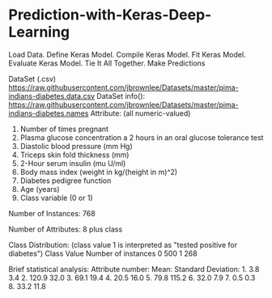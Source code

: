 # Prediction-with-Keras-Deep-Learning

Load Data.
Define Keras Model.
Compile Keras Model.
Fit Keras Model.
Evaluate Keras Model.
Tie It All Together.
Make Predictions

DataSet (.csv) https://raw.githubusercontent.com/jbrownlee/Datasets/master/pima-indians-diabetes.data.csv
DataSet info():  https://raw.githubusercontent.com/jbrownlee/Datasets/master/pima-indians-diabetes.names
Attribute: (all numeric-valued)
   1. Number of times pregnant
   2. Plasma glucose concentration a 2 hours in an oral glucose tolerance test
   3. Diastolic blood pressure (mm Hg)
   4. Triceps skin fold thickness (mm)
   5. 2-Hour serum insulin (mu U/ml)
   6. Body mass index (weight in kg/(height in m)^2)
   7. Diabetes pedigree function
   8. Age (years)
   9. Class variable (0 or 1)

Number of Instances: 768

Number of Attributes: 8 plus class 

Class Distribution: (class value 1 is interpreted as "tested positive for diabetes")
  Class Value  Number of instances
   0            500
   1            268
   
   Brief statistical analysis:
    Attribute number:    Mean:   Standard Deviation:
    1.                     3.8     3.4
    2.                   120.9    32.0
    3.                    69.1    19.4
    4.                    20.5    16.0
    5.                    79.8   115.2
    6.                    32.0     7.9
    7.                     0.5     0.3
    8.                    33.2    11.8
